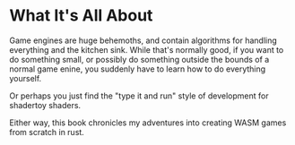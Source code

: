 # What It's All About

Game engines are huge behemoths, and contain algorithms for handling everything
and the kitchen sink. While that's normally good, if you want to do something
small, or possibly do something outside the bounds of a normal game enine,
you suddenly have to learn how to do everything yourself.

Or perhaps you just find the "type it and run" style of development for
shadertoy shaders.

Either way, this book chronicles my adventures into creating WASM games from
scratch in rust.

